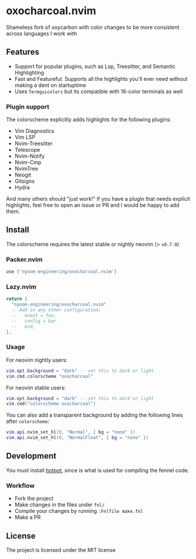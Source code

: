 # oxocharcoal.nvim

Shameless fork of oxycarbon with color changes to be more consistent across languages I work with

## Features

- Support for popular plugins, such as Lsp, Treesitter, and Semantic Highlighting
- Fast and Featureful. Supports all the highlights you'll ever need without making a dent on startuptime
- Uses `Termguicolors` but its compatible with 16-color terminals as well

### Plugin support

The colorscheme explicitly adds highlights for the following plugins:

- Vim Diagnostics
- Vim LSP
- Nvim-Treesitter
- Telescope
- Nvim-Notify
- Nvim-Cmp
- NvimTree
- Neogit
- Gitsigns
- Hydra

And many others should "just work!" If you have a plugin that needs explicit highlights, feel free to open an issue or PR and I would be happy to add them.  

## Install

The colorscheme requires the latest stable or nightly neovim (> `v0.7.0`)

### Packer.nvim

```lua
use {'nyoom-engineering/oxocharcoal.nvim'}
```
### Lazy.nvim
```lua
return { 
  "nyoom-engineering/oxocharcoal.nvim"
  -- Add in any other configuration; 
  --   event = foo, 
  --   config = bar
  --   end,
}, 
```
### Usage

For neovim nightly users:

```lua
vim.opt.background = "dark" -- set this to dark or light
vim.cmd.colorscheme "oxocharcoal"
```

For neovim stable users:

```lua
vim.opt.background = "dark" -- set this to dark or light
vim.cmd("colorscheme oxocharcoal")
```

You can also add a transparent background by adding the following lines after `colorscheme`:
```lua
vim.api.nvim_set_hl(0, "Normal", { bg = "none" })
vim.api.nvim_set_hl(0, "NormalFloat", { bg = "none" })
```

## Development

You must install [hotpot](https://github.com/rktjmp/hotpot.nvim), since is what is used for compiling the fennel code.

### Workflow

* Fork the project
* Make changes in the files under `fnl/`
* Compile your changes by running `:Fnlfile make.fnl`
* Make a PR

## License

The project is licensed under the MIT license
